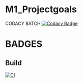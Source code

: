 # M1_Projectgoals

CODACY BATCH
[![Codacy Badge](https://app.codacy.com/project/badge/Grade/803529fbba144315a254fbd1a6e1afdb)](https://www.codacy.com/gh/manojparvis/M1-Projectgoals/dashboard?utm_source=github.com&amp;utm_medium=referral&amp;utm_content=manojparvis/M1-Projectgoals&amp;utm_campaign=Badge_Grade)

# BADGES
## Build
[![CI](https://github.com/manojparvis/M1-Projectgoals/actions/workflows/build.yml/badge.svg)](https://github.com/manojparvis/M1-Projectgoals/actions/workflows/build.yml)

